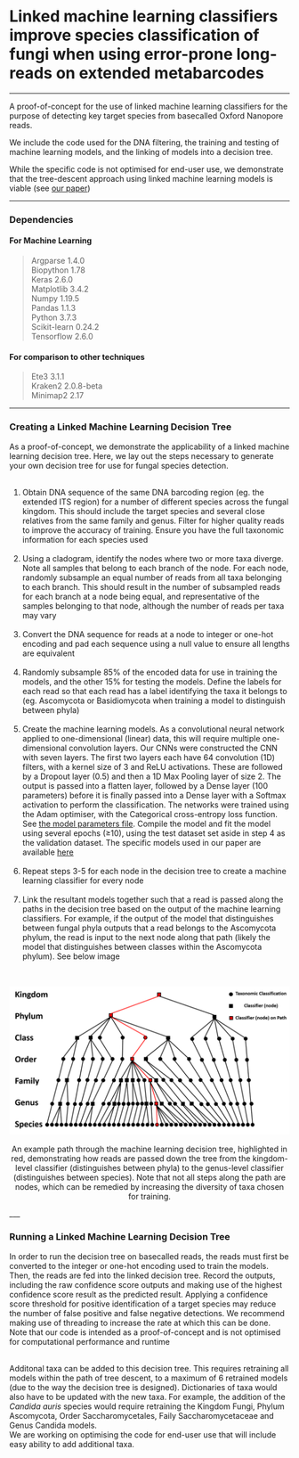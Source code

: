 # Linked machine learning classifiers improve species classification of fungi when using error-prone long-reads on extended metabarcodes
___

A proof-of-concept for the use of linked machine learning classifiers for the purpose of detecting key target species from basecalled Oxford Nanopore reads.

We include the code used for the DNA filtering, the training and testing of machine learning models, and the linking of models into a decision tree.

While the specific code is not optimised for end-user use, we demonstrate that the tree-descent approach using linked machine learning models is viable (see [our paper](https://www.biorxiv.org/content/10.1101/2021.05.01.442223v2))

___


### Dependencies

#### For Machine Learning
>Argparse 1.4.0 <br>
Biopython 1.78 <br>
Keras 2.6.0 <br>
Matplotlib 3.4.2 <br>
Numpy 1.19.5 <br>
Pandas 1.1.3 <br>
Python 3.7.3 <br>
Scikit-learn 0.24.2 <br>
Tensorflow 2.6.0 <br>


#### For comparison to other techniques
>Ete3 3.1.1 <br>
Kraken2 2.0.8-beta <br>
Minimap2 2.17 <br>

___

### Creating a Linked Machine Learning Decision Tree
As a proof-of-concept, we demonstrate the applicability of a linked machine learning decision tree. Here, we lay out the steps necessary to generate your own decision tree for use for fungal species detection. <br> <br>

1. Obtain DNA sequence of the same DNA barcoding region (eg. the extended ITS region) for a number of different species across the fungal kingdom. This should include the target species and several close relatives from the same family and genus. Filter for higher quality reads to improve the accuracy of training. Ensure you have the full taxonomic information for each species used <br><br>
2. Using a cladogram, identify the nodes where two or more taxa diverge. Note all samples that belong to each branch of the node. For each node, randomly subsample an equal number of reads from all taxa belonging to each branch. This should result in the number of subsampled reads for each branch at a node being equal, and representative of the samples belonging to that node, although the number of reads per taxa may vary  <br><br>
3. Convert the DNA sequence for reads at a node to integer or one-hot encoding and pad each sequence using a null value to ensure all lengths are equivalent  <br><br>
4. Randomly subsample 85% of the encoded data for use in training the models, and the other 15% for testing the models. Define the labels for each read so that each read has a label identifying the taxa it belongs to (eg. Ascomycota or Basidiomycota when training a model to distinguish between phyla)  <br><br>
5. Create the machine learning models. As a convolutional neural network applied to one-dimensional (linear) data, this will require multiple one-dimensional convolution layers. Our CNNs were constructed the CNN with seven layers. The first two layers each have 64 convolution (1D) filters, with a kernel size of 3 and ReLU activations. These are followed by a Dropout layer (0.5) and then a 1D Max Pooling layer of size 2. The output is passed into a flatten layer, followed by a Dense layer (100 parameters) before it is finally passed into a Dense layer with a Softmax activation to perform the classification. The networks were trained using the Adam optimiser, with the Categorical cross-entropy loss function. See [the model parameters file](model_parameters.txt). Compile the model and fit the model using several epochs (≥10), using the test dataset set aside in step 4 as the validation dataset. The specific models used in our paper are available [here](https://doi.org/10.5281/zenodo.6618327)  <br><br>
6. Repeat steps 3-5 for each node in the decision tree to create a machine learning classifier for every node  <br><br>
7. Link the resultant models together such that a read is passed along the paths in the decision tree based on the output of the machine learning classifiers. For example, if the output of the model that distinguishes between fungal phyla outputs that a read belongs to the Ascomycota phylum, the read is input to the next node along that path (likely the model that distinguishes between classes within the Ascomycota phylum). See below image <br>
<br>

![Screenshot](example_decision_tree.png)<br>
<p align="center">
An example path through the machine learning decision tree, highlighted in red, demonstrating how reads are passed down the tree from the kingdom-level classifier (distinguishes between phyla) to the genus-level classifier (distinguishes between species). Note that not all steps along the path are nodes, which can be remedied by increasing the diversity of taxa chosen for training. 
    </p>
___

### Running a Linked Machine Learning Decision Tree
In order to run the decision tree on basecalled reads, the reads must first be converted to the integer or one-hot encoding used to train the models. Then, the reads are fed into the linked decision tree. Record the outputs, including the raw confidence score outputs and making use of the highest confidence score result as the predicted result. Applying a confidence score threshold for positive identification of a target species may reduce the number of false positive and false negative detections. We recommend making use of threading to increase the rate at which this can be done. Note that our code is intended as a proof-of-concept and is not optimised for computational performance and runtime <br> <br>

Additonal taxa can be added to this decision tree. This requires retraining all models within the path of tree descent, to a maximum of 6 retrained models (due to the way the decision tree is designed). Dictionaries of taxa would also have to be updated with the new taxa. For example, the addition of the *Candida auris* species would require retraining the Kingdom Fungi, Phylum Ascomycota, Order Saccharomycetales, Faily Saccharomycetaceae and Genus Candida models. <br>
We are working on optimising the code for end-user use that will include easy ability to add additional taxa. 
